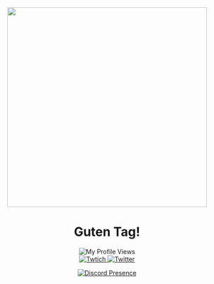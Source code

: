 <div id="start" align="center">
  <img src="https://media4.giphy.com/media/26tn33aiTi1jkl6H6/giphy.gif?cid=ecf05e47oid7dkca4902i2zat8toklw74dkwp8wkhujvtxqp&rid=giphy.gif&ct=g" width="450"/>

<h1 align="center">
Guten Tag!
</h1>

<img src="https://komarev.com/ghpvc/?username=zToastWTF&style=flat-square&color=blue" alt="My Profile Views"/>

  
  
<div class="badges">
  
  <a href="https://twitch.tv/zToastWTF">
    <img src="https://img.shields.io/badge/Twitch-white?logo=twitch&style=for-the-badge" alt="Twtich"/>
  </a>
  
  <a href="https://twitter.com/zToastWTF">
    <img src="https://img.shields.io/badge/Twitter-white?logo=twitter&style=for-the-badge" alt="Twitter"/>
  </a>
  
</div>

[![Discord Presence](https://lanyard.cnrad.dev/api/913123263360667689)](https://discord.com/users/913123263360667689)
  
</div>
